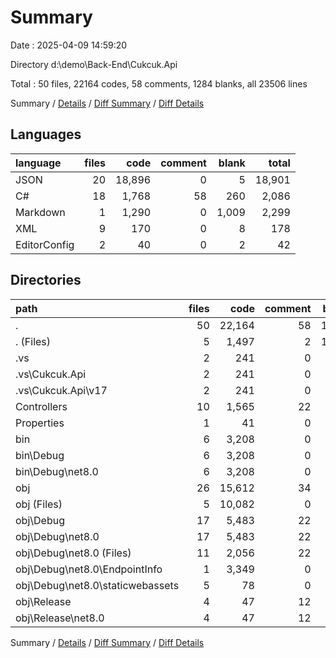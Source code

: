 # Summary

Date : 2025-04-09 14:59:20

Directory d:\\demo\\Back-End\\Cukcuk.Api

Total : 50 files,  22164 codes, 58 comments, 1284 blanks, all 23506 lines

Summary / [Details](details.md) / [Diff Summary](diff.md) / [Diff Details](diff-details.md)

## Languages
| language | files | code | comment | blank | total |
| :--- | ---: | ---: | ---: | ---: | ---: |
| JSON | 20 | 18,896 | 0 | 5 | 18,901 |
| C# | 18 | 1,768 | 58 | 260 | 2,086 |
| Markdown | 1 | 1,290 | 0 | 1,009 | 2,299 |
| XML | 9 | 170 | 0 | 8 | 178 |
| EditorConfig | 2 | 40 | 0 | 2 | 42 |

## Directories
| path | files | code | comment | blank | total |
| :--- | ---: | ---: | ---: | ---: | ---: |
| . | 50 | 22,164 | 58 | 1,284 | 23,506 |
| . (Files) | 5 | 1,497 | 2 | 1,044 | 2,543 |
| .vs | 2 | 241 | 0 | 0 | 241 |
| .vs\\Cukcuk.Api | 2 | 241 | 0 | 0 | 241 |
| .vs\\Cukcuk.Api\\v17 | 2 | 241 | 0 | 0 | 241 |
| Controllers | 10 | 1,565 | 22 | 215 | 1,802 |
| Properties | 1 | 41 | 0 | 1 | 42 |
| bin | 6 | 3,208 | 0 | 2 | 3,210 |
| bin\\Debug | 6 | 3,208 | 0 | 2 | 3,210 |
| bin\\Debug\\net8.0 | 6 | 3,208 | 0 | 2 | 3,210 |
| obj | 26 | 15,612 | 34 | 22 | 15,668 |
| obj (Files) | 5 | 10,082 | 0 | 1 | 10,083 |
| obj\\Debug | 17 | 5,483 | 22 | 13 | 5,518 |
| obj\\Debug\\net8.0 | 17 | 5,483 | 22 | 13 | 5,518 |
| obj\\Debug\\net8.0 (Files) | 11 | 2,056 | 22 | 13 | 2,091 |
| obj\\Debug\\net8.0\\EndpointInfo | 1 | 3,349 | 0 | 0 | 3,349 |
| obj\\Debug\\net8.0\\staticwebassets | 5 | 78 | 0 | 0 | 78 |
| obj\\Release | 4 | 47 | 12 | 8 | 67 |
| obj\\Release\\net8.0 | 4 | 47 | 12 | 8 | 67 |

Summary / [Details](details.md) / [Diff Summary](diff.md) / [Diff Details](diff-details.md)